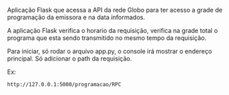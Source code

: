 Aplicação Flask que acessa a API da rede Globo para ter acesso a grade de programação da emissora e na data informados.

A aplicação Flask verifica o horario da requisição, verifica na grade total o programa que esta sendo transmitido no mesmo tempo da requisição.

Para iniciar, só rodar o arquivo app.py, o console irá mostrar o endereço principal. Só adicionar o path da requisição.

Ex:

    http://127.0.0.1:5000/programacao/RPC
    
